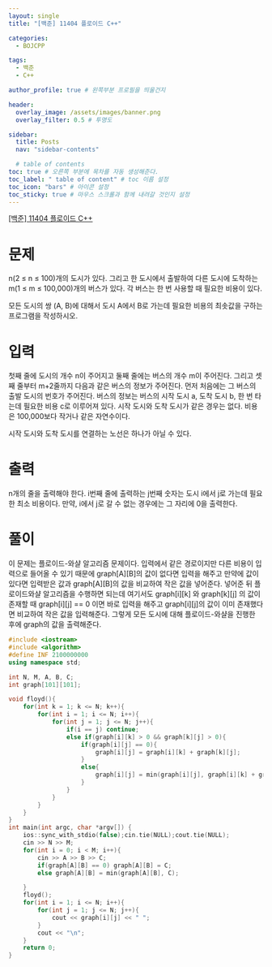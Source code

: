```yaml
---
layout: single
title: "[백준] 11404 플로이드 C++"

categories:
  - BOJCPP

tags:
  - 백준
  - C++

author_profile: true # 왼쪽부분 프로필을 띄울건지

header:
  overlay_image: /assets/images/banner.png
  overlay_filter: 0.5 # 투명도

sidebar:
  title: Posts
  nav: "sidebar-contents"

  # table of contents
toc: true # 오른쪽 부분에 목차를 자동 생성해준다.
toc_label: " table of content" # toc 이름 설정
toc_icon: "bars" # 아이콘 설정
toc_sticky: true # 마우스 스크롤과 함께 내려갈 것인지 설정
---
```


<a href="https://www.acmicpc.net/problem/11404" title="문제링크" target="_blank">[백준] 11404 플로이드 C++</a>

# 문제

n(2 ≤ n ≤ 100)개의 도시가 있다. 그리고 한 도시에서 출발하여 다른 도시에 도착하는 m(1 ≤ m ≤ 100,000)개의 버스가 있다. 각 버스는 한 번 사용할 때 필요한 비용이 있다.

모든 도시의 쌍 (A, B)에 대해서 도시 A에서 B로 가는데 필요한 비용의 최솟값을 구하는 프로그램을 작성하시오.

# 입력

첫째 줄에 도시의 개수 n이 주어지고 둘째 줄에는 버스의 개수 m이 주어진다. 그리고 셋째 줄부터 m+2줄까지 다음과 같은 버스의 정보가 주어진다. 먼저 처음에는 그 버스의 출발 도시의 번호가 주어진다. 버스의 정보는 버스의 시작 도시 a, 도착 도시 b, 한 번 타는데 필요한 비용 c로 이루어져 있다. 시작 도시와 도착 도시가 같은 경우는 없다. 비용은 100,000보다 작거나 같은 자연수이다.

시작 도시와 도착 도시를 연결하는 노선은 하나가 아닐 수 있다.

# 출력

n개의 줄을 출력해야 한다. i번째 줄에 출력하는 j번째 숫자는 도시 i에서 j로 가는데 필요한 최소 비용이다. 만약, i에서 j로 갈 수 없는 경우에는 그 자리에 0을 출력한다.

# 풀이

이 문제는 플로이드-와샬 알고리즘 문제이다. 입력에서 같은 경로이지만 다른 비용이 입력으로 들어올 수 있기 때문에 graph\[A\]\[B\]의 값이 없다면 입력을 해주고 만약에 값이 있다면 입력받은 값과 graph\[A\]\[B\]의 값을 비교하여 작은 값을 넣어준다. 넣어준 뒤 플로이드와샬 알고리즘을 수행하면 되는데 여기서도 graph\[i\]\[k\] 와 graph\[k\]\[j\] 의 값이 존재할 때 graph\[i\]\[j\] == 0 이면 바로 입력을 해주고 graph\[i\]\[j\]의 값이 이미 존재했다면 비교하여 작은 값을 입력해준다. 그렇게 모든 도시에 대해 플로이드-와샬을 진행한 후에 graph의 값을 출력해준다.

```c++
#include <iostream>
#include <algorithm>
#define INF 2100000000
using namespace std;

int N, M, A, B, C;
int graph[101][101];

void floyd(){
    for(int k = 1; k <= N; k++){
        for(int i = 1; i <= N; i++){
            for(int j = 1; j <= N; j++){
                if(i == j) continue;
                else if(graph[i][k] > 0 && graph[k][j] > 0){
                    if(graph[i][j] == 0){
                        graph[i][j] = graph[i][k] + graph[k][j];
                    }
                    else{
                        graph[i][j] = min(graph[i][j], graph[i][k] + graph[k][j]);
                    }
                }
            }
        }
    }
}
int main(int argc, char *argv[]) {
    ios::sync_with_stdio(false);cin.tie(NULL);cout.tie(NULL);
    cin >> N >> M;
    for(int i = 0; i < M; i++){
        cin >> A >> B >> C;
        if(graph[A][B] == 0) graph[A][B] = C;
        else graph[A][B] = min(graph[A][B], C);

    }
    floyd();
    for(int i = 1; i <= N; i++){
        for(int j = 1; j <= N; j++){
            cout << graph[i][j] << " ";
        }
        cout << "\n";
    }
    return 0;
}
```
